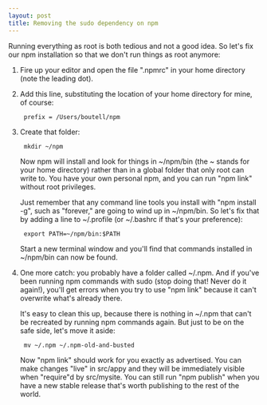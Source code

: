 ```yaml
---
layout: post
title: Removing the sudo dependency on npm
---
```


Running everything as root is both tedious and not a good idea. So let's fix our npm installation so that we don't run things as root anymore:

1. Fire up your editor and open the file ".npmrc" in your home directory (note the leading dot).

2. Add this line, substituting the location of your home directory for mine, of course:

        prefix = /Users/boutell/npm

3. Create that folder:

        mkdir ~/npm

    Now npm will install and look for things in ~/npm/bin (the ~ stands for your home directory) rather than in a global folder that only root can write to. You have your own personal npm, and you can run "npm link" without root privileges.

    Just remember that any command line tools you install with "npm install -g", such as "forever," are going to wind up in ~/npm/bin. So let's fix that by adding a line to ~/.profile (or ~/.bashrc if that's your preference):

        export PATH=~/npm/bin:$PATH

    Start a new terminal window and you'll find that commands installed in ~/npm/bin can now be found.

4. One more catch: you probably have a folder called ~/.npm. And if you've been running npm commands with sudo (stop doing that! Never do it again!), you'll get errors when you try to use "npm link" because it can't overwrite what's already there.

    It's easy to clean this up, because there is nothing in ~/.npm that can't be recreated by running npm commands again. But just to be on the safe side, let's move it aside:

        mv ~/.npm ~/.npm-old-and-busted

    Now "npm link" should work for you exactly as advertised. You can make changes "live" in src/appy and they will be immediately visible when "require"d by src/mysite. You can still run "npm publish" when you have a new stable release that's worth publishing to the rest of the world.
